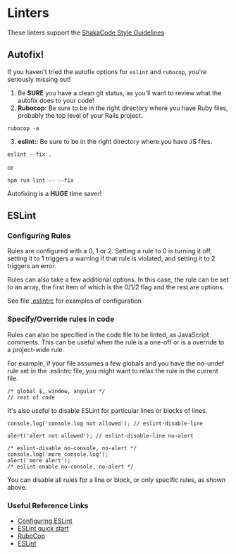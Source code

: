 # Linters
These linters support the [ShakaCode Style Guidelines](https://www.shakacode.com/react-on-rails/docs/misc/style/)

## Autofix!

If you haven't tried the autofix options for `eslint` and `rubocop`, you're seriously missing out!

1. Be **SURE** you have a clean git status, as you'll want to review what the autofix does to your code!
2. **Rubocop:**  Be sure to be in the right directory where you have Ruby files, probably the top level of your Rails project.
  ```
  rubocop -a
  ```

3. **eslint:**: Be sure to be in the right directory where you have JS files.
  ```
  eslint --fix .
  ```

  or

  ```
  npm run lint -- --fix
  ```

Autofixing is a **HUGE** time saver!

## ESLint

### Configuring Rules

Rules are configured with a 0, 1 or 2. Setting a rule to 0 is turning it off, setting it to 1 triggers a warning if that rule is violated, and setting it to 2 triggers an error.

Rules can also take a few additional options. In this case, the rule can be set to an array, the first item of which is the 0/1/2 flag and the rest are options.

See file [.eslintrc](https://github.com/shakacode/react_on_rails/tree/master/.eslintrc) for examples of configuration

### Specify/Override rules in code

Rules can also be specified in the code file to be linted, as JavaScript comments. This can be useful when the rule is a one-off or is a override to a project-wide rule.

For example, if your file assumes a few globals and you have the no-undef rule set in the .eslintrc file, you might want to relax the rule in the current file.

```
/* global $, window, angular */
// rest of code
```

It's also useful to disable ESLint for particular lines or blocks of lines.

```
console.log('console.log not allowed'); // eslint-disable-line

alert('alert not allowed'); // eslint-disable-line no-alert

/* eslint-disable no-console, no-alert */
console.log('more console.log');
alert('more alert');
/* eslint-enable no-console, no-alert */
```

You can disable all rules for a line or block, or only specific rules, as shown above.

### Useful Reference Links

* [Configuring ESLint](http://eslint.org/docs/user-guide/configuring.html#configuring-rules)
* [ESLint quick start](http://untilfalse.com/eslint-quick-start/)
* [RuboCop](https://github.com/bbatsov/rubocop)
* [ESLint](http://eslint.org/)
